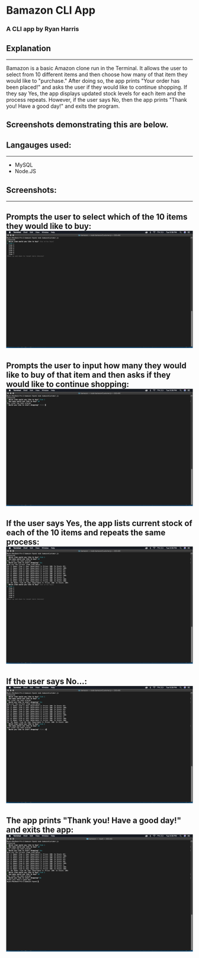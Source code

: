 # Bamazon CLI App
### A CLI app by Ryan Harris

## Explanation
---
Bamazon is a basic Amazon clone run in the Terminal. It allows the user to select from 10 different items and then choose how many of that item they would like to "purchase." After doing so, the app prints "Your order has been placed!" and asks the user if they would like to continue shopping. If they say Yes, the app displays updated stock levels for each item and the process repeats. However, if the user says No, then the app prints "Thank you! Have a good day!" and exits the program.

**Screenshots demonstrating this are below.**
---
## Langauges used:
---
- MySQL
- Node.JS

## Screenshots:
---
Prompts the user to select which of the 10 items they would like to buy:
![Image 1](Images/1.png)
---
Prompts the user to input how many they would like to buy of that item and then asks if they would like to continue shopping:
![Image 2](Images/2.png)
---
If the user says Yes, the app lists current stock of each of the 10 items and repeats the same process:
![Image 3](Images/3.png)
---
If the user says No...:
![Image 5](Images/5.png)
---
The app prints "Thank you! Have a good day!" and exits the app:
![Image 6](Images/6.png)
---